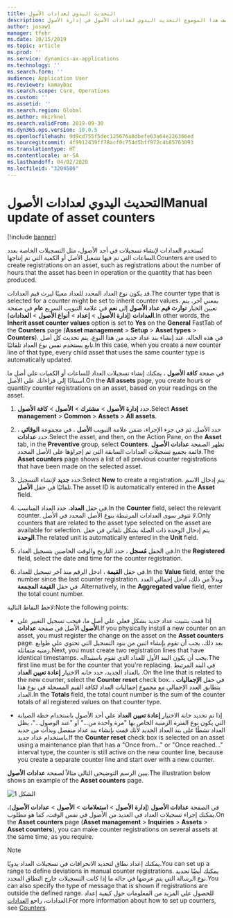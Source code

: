 ```yaml
---
title: التحديث اليدوي لعدادات الأصول
description: يصف هذا الموضوع التحديث اليدوي لعدادات الأصول‬ في إدارة الأصول.
author: josaw1
manager: tfehr
ms.date: 10/15/2019
ms.topic: article
ms.prod: ''
ms.service: dynamics-ax-applications
ms.technology: ''
ms.search.form: ''
audience: Application User
ms.reviewer: kamaybac
ms.search.scope: Core, Operations
ms.custom: ''
ms.assetid: ''
ms.search.region: Global
ms.author: mkirknel
ms.search.validFrom: 2019-09-30
ms.dyn365.ops.version: 10.0.5
ms.openlocfilehash: 9d9cd755f5dec125676a8dbefe63a64e226366ed
ms.sourcegitcommit: 4f9912439ff78acf0c754d5bff972c4b85763093
ms.translationtype: HT
ms.contentlocale: ar-SA
ms.lasthandoff: 04/02/2020
ms.locfileid: "3204506"
---
```

# <a name="manual-update-of-asset-counters"></a><span data-ttu-id="9c286-103">التحديث اليدوي لعدادات الأصول</span><span class="sxs-lookup"><span data-stu-id="9c286-103">Manual update of asset counters</span></span>

[!include [banner](../../includes/banner.md)]



<span data-ttu-id="9c286-104">تُستخدم العدادات لإنشاء تسجيلات في أحد الأصول، مثل التسجيلات الخاصة بعدد الساعات التي تم فيها تشغيل الأصل أو الكمية التي تم إنتاجها.</span><span class="sxs-lookup"><span data-stu-id="9c286-104">Counters are used to create registrations on an asset, such as registrations about the number of hours that the asset has been in operation or the quantity that has been produced.</span></span>

<span data-ttu-id="9c286-105">قد يكون نوع العداد المحدد للعداد معينًا ليرث قيم العدادات.</span><span class="sxs-lookup"><span data-stu-id="9c286-105">The counter type that is selected for a counter might be set to inherit counter values.</span></span> <span data-ttu-id="9c286-106">بمعني آخر، يتم تعيين الخيار **توارث قيم عداد الأصول** إلى **نعم** في علامة التبويب السريع **عام** في صفحة **العدادات** (**إدارة الأصول** > **إعداد** > **أنواع الأصول** > **العدادات**).</span><span class="sxs-lookup"><span data-stu-id="9c286-106">In other words, the **Inherit asset counter values** option is set to **Yes** on the **General** FastTab of the **Counters** page (**Asset management** > **Setup** > **Asset types** > **Counters**).</span></span> <span data-ttu-id="9c286-107">في هذه الحالة، عند إنشاء بند عداد جديد من هذا النوع، يتم تحديث كل أصل تابع يستخدم نفس نوع العداد تلقائيًا.</span><span class="sxs-lookup"><span data-stu-id="9c286-107">In this case, when you create a new counter line of that type, every child asset that uses the same counter type is automatically updated.</span></span>

<span data-ttu-id="9c286-108">في صفحة **كافة الأصول** ، يمكنك إنشاء تسجيلات العداد للساعات أو الكميات على أصل ما استنادًا إلى قراءاتك على الأصل.</span><span class="sxs-lookup"><span data-stu-id="9c286-108">On the **All assets** page, you create hours or quantity counter registrations on an asset, based on your readings on the asset.</span></span>

1. <span data-ttu-id="9c286-109">حدد **إدارة الأصول** > **مشترك** > **الأصول** > **كافة الأصول**.</span><span class="sxs-lookup"><span data-stu-id="9c286-109">Select **Asset management** > **Common** > **Assets** > **All assets**.</span></span>

2. <span data-ttu-id="9c286-110">حدد الأصل، ثم في جزء الإجراء، ضمن علامة التبويب **الأصل** ، في مجموعة **الوقائي** ، حدد **عدادات**.</span><span class="sxs-lookup"><span data-stu-id="9c286-110">Select the asset, and then, on the Action Pane, on the **Asset** tab, in the **Preventive** group, select **Counters**.</span></span> <span data-ttu-id="9c286-111">تظهر الصفحة **عدادات الأصول** قائمة بجميع تسجيلات العدادات السابقة التي تم إجراؤها على الأصل المحدد.</span><span class="sxs-lookup"><span data-stu-id="9c286-111">The **Asset counters** page shows a list of all previous counter registrations that have been made on the selected asset.</span></span>

3. <span data-ttu-id="9c286-112">حدد **جديد** لإنشاء التسجيل.</span><span class="sxs-lookup"><span data-stu-id="9c286-112">Select **New** to create a registration.</span></span> <span data-ttu-id="9c286-113">يتم إدخال الاسم تلقائيًا في حقل **الأصل**.</span><span class="sxs-lookup"><span data-stu-id="9c286-113">The asset ID is automatically entered in the **Asset** field.</span></span>

4. <span data-ttu-id="9c286-114">في حقل **العداد**، حدد العداد المناسب.</span><span class="sxs-lookup"><span data-stu-id="9c286-114">In the **Counter** field, select the relevant counter.</span></span> <span data-ttu-id="9c286-115">لا تتوفر سوى العدادات المرتبطة بنوع الأصل المحدد في الأصل.</span><span class="sxs-lookup"><span data-stu-id="9c286-115">Only counters that are related to the asset type selected on the asset are available for selection.</span></span> <span data-ttu-id="9c286-116">يتم إدخال الوحدة ذات الصلة بشكل تلقائي في حقل **الوحدة**.</span><span class="sxs-lookup"><span data-stu-id="9c286-116">The related unit is automatically entered in the **Unit** field.</span></span>

5. <span data-ttu-id="9c286-117">في الحقل **مُسجل** ، حدد التاريخ والوقت الخاصين بتسجيل العداد.</span><span class="sxs-lookup"><span data-stu-id="9c286-117">In the **Registered** field, select the date and time for the counter registration.</span></span>

6. <span data-ttu-id="9c286-118">في حقل **القيمة** ، ادخل الرقم منذ آخر تسجيل للعداد.</span><span class="sxs-lookup"><span data-stu-id="9c286-118">In the **Value** field, enter the number since the last counter registration.</span></span> <span data-ttu-id="9c286-119">وبدلاً من ذلك، ادخل إجمالي العدد في حقل **القيمة المجمعة** .</span><span class="sxs-lookup"><span data-stu-id="9c286-119">Alternatively, in the **Aggregated value** field, enter the total count number.</span></span>

<span data-ttu-id="9c286-120">لاحظ النقاط التالية:</span><span class="sxs-lookup"><span data-stu-id="9c286-120">Note the following points:</span></span>

- <span data-ttu-id="9c286-121">إذا قمت بتثبيت عداد جديد بشكل فعلي على أصل ما، فيجب تسجيل التغيير على الأصل في صفحة **عدادات‏‎ الأصول**.</span><span class="sxs-lookup"><span data-stu-id="9c286-121">If you physically install a new counter on an asset, you must register the change on the asset on the **Asset counters** page.</span></span> <span data-ttu-id="9c286-122">بعد ذلك، يجب أن تقوم بإنشاء اثنين من بنود التسجيل التي تحتوي علي طوابع زمنيه متماثلة.</span><span class="sxs-lookup"><span data-stu-id="9c286-122">Next, you must create two registration lines that have identical timestamps.</span></span> <span data-ttu-id="9c286-123">يجب أن يكون البند الأول للعداد الذي تقوم باستبداله.</span><span class="sxs-lookup"><span data-stu-id="9c286-123">The first line must be for the counter that you're replacing.</span></span> <span data-ttu-id="9c286-124">في البند المرتبط بالعداد الجديد، حدد خانه الاختيار **إعادة تعيين العداد** .</span><span class="sxs-lookup"><span data-stu-id="9c286-124">On the line that is related to the new counter, select the **Counter reset** check box.</span></span> <span data-ttu-id="9c286-125">في حقل **الإجماليات** ، يتطابق العدد الإجمالي مع مجموع إجماليات العداد لكافة القيم المسجلة في نوع هذا العداد.</span><span class="sxs-lookup"><span data-stu-id="9c286-125">In the **Totals** field, the total count number is the sum of the counter totals of all registered values on that counter type.</span></span>

- <span data-ttu-id="9c286-126">إذا تم تحديد خانة الاختيار **إعادة تعيين العداد** على أحد الأصول باستخدام خطة الصيانة التي يكون نوع الفترة الزمنية الخاص بها "مرة واحدة من..." أو "عند الوصول..."، يظل العداد نشطًا على بند العداد الجديد لأنك قمت بإنشاء بند عداد منفصل وبدأت من جديد باستخدام عداد جديد.</span><span class="sxs-lookup"><span data-stu-id="9c286-126">If the **Counter reset** check box is selected on an asset using a maintenance plan that has a "Once from..." or "Once reached..." interval type, the counter is still active on the new counter line, because you create a separate counter line and start over with a new counter.</span></span>

<span data-ttu-id="9c286-127">يبين الرسم التوضيحي التالي مثالاً لصفحة **عدادات الأصول**.</span><span class="sxs-lookup"><span data-stu-id="9c286-127">The illustration below shows an example of the **Asset counters** page.</span></span>

![الشكل 1](media/11-work-orders.png)

<span data-ttu-id="9c286-129">في الصفحة **عدادات الأصول** (**إدارة الأصول** > **استعلامات** > **الأصول** > **عدادات الأصول**)، يمكنك إجراء تسجيلات العداد في العديد من الأصول في نفس الوقت، كما هو مطلوب.</span><span class="sxs-lookup"><span data-stu-id="9c286-129">On the **Asset counters** page (**Asset management** > **Inquiries** > **Assets** > **Asset counters**), you can make counter registrations on several assets at the same time, as you require.</span></span>

>[!NOTE]
><span data-ttu-id="9c286-130">يمكنك إعداد نطاق لتحديد الانحرافات في تسجيلات العداد يدويًا.</span><span class="sxs-lookup"><span data-stu-id="9c286-130">You can set up a range to define deviations in manual counter registrations.</span></span> <span data-ttu-id="9c286-131">يمكنك أيضًا تحديد نوع الرسالة التي يتم عرضها في حالة ما إذا كانت التسجيلات خارج النطاق المحدد.</span><span class="sxs-lookup"><span data-stu-id="9c286-131">You can also specify the type of message that is shown if registrations are outside the defined range.</span></span> <span data-ttu-id="9c286-132">للحصول علي المزيد من المعلومات حول كيفية إعداد العدادات، راجع [العدادات](../setup-for-objects/counters.md).</span><span class="sxs-lookup"><span data-stu-id="9c286-132">For more information about how to set up counters, see [Counters](../setup-for-objects/counters.md).</span></span>


